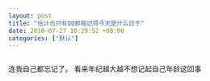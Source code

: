 ```yaml
---
layout: post
title: "估计也只有QQ邮箱记得今天是什么日子"
date: 2018-07-27 10:29:52 +08:00
categories: ["默认"]
---
```


<img src="https://mrwen.oss-cn-shanghai.aliyuncs.com/2018/07/Screenshot_2018-07-27-10-02-57-231_com.tencent.mobileqq.png?x-oss-process=image/resize,m_fill,w_512,h_1024" alt="" />
<p>连我自己都忘记了。
看来年纪越大越不想记起自己年龄这回事</p>